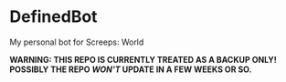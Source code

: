 # DefinedBot
My personal bot for Screeps: World


**WARNING: THIS REPO IS CURRENTLY TREATED AS A BACKUP ONLY! POSSIBLY THE REPO *WON'T* UPDATE IN A FEW WEEKS OR SO.**
